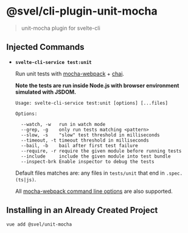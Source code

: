 # @svel/cli-plugin-unit-mocha

> unit-mocha plugin for svelte-cli

## Injected Commands

- **`svelte-cli-service test:unit`**

  Run unit tests with [mocha-webpack](https://github.com/zinserjan/mocha-webpack) + [chai](http://chaijs.com/).

  **Note the tests are run inside Node.js with browser environment simulated with JSDOM.**

  ```
  Usage: svelte-cli-service test:unit [options] [...files]

  Options:

    --watch, -w   run in watch mode
    --grep, -g    only run tests matching <pattern>
    --slow, -s    "slow" test threshold in milliseconds
    --timeout, -t timeout threshold in milliseconds
    --bail, -b    bail after first test failure
    --require, -r require the given module before running tests
    --include     include the given module into test bundle
    --inspect-brk Enable inspector to debug the tests
  ```

  Default files matches are: any files in `tests/unit` that end in `.spec.(ts|js)`.

  All [mocha-webpack command line options](http://zinserjan.github.io/mocha-webpack/docs/installation/cli-usage.html) are also supported.

## Installing in an Already Created Project

``` sh
vue add @svel/unit-mocha
```
